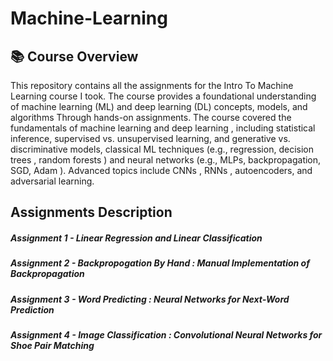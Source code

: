 # Machine-Learning
## 📚 Course Overview

This repository contains all the assignments for the Intro To Machine Learning course I took. The course provides a foundational understanding of machine learning (ML) and deep learning (DL) concepts, models, and algorithms Through hands-on assignments.
The course covered the fundamentals of machine learning  and deep learning , including statistical inference, supervised vs. unsupervised learning, and generative vs. discriminative models,  classical ML techniques (e.g., regression, decision trees , random forests ) and neural networks (e.g., MLPs, backpropagation, SGD, Adam ). Advanced topics include CNNs , RNNs , autoencoders, and adversarial learning. 
## Assignments Description
##### Assignment 1 - Linear Regression and Linear Classification
##### Assignment 2 - Backpropogation By Hand : Manual Implementation of Backpropagation
##### Assignment 3 - Word Predicting : Neural Networks for Next-Word Prediction
##### Assignment 4 - Image Classification : Convolutional Neural Networks for Shoe Pair Matching
